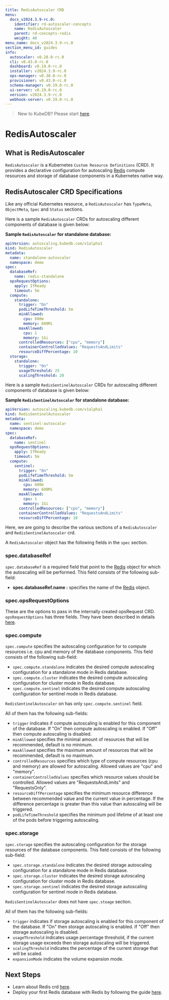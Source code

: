 ```yaml
---
title: RedisAutoscaler CRD
menu:
  docs_v2024.3.9-rc.0:
    identifier: rd-autoscaler-concepts
    name: RedisAutoscaler
    parent: rd-concepts-redis
    weight: 40
menu_name: docs_v2024.3.9-rc.0
section_menu_id: guides
info:
  autoscaler: v0.28.0-rc.0
  cli: v0.43.0-rc.0
  dashboard: v0.19.0-rc.0
  installer: v2024.3.9-rc.0
  ops-manager: v0.30.0-rc.0
  provisioner: v0.43.0-rc.0
  schema-manager: v0.19.0-rc.0
  ui-server: v0.19.0-rc.0
  version: v2024.3.9-rc.0
  webhook-server: v0.19.0-rc.0
---
```


> New to KubeDB? Please start [here](/docs/v2024.3.9-rc.0/README).

# RedisAutoscaler

## What is RedisAutoscaler

`RedisAutoscaler` is a Kubernetes `Custom Resource Definitions` (CRD). It provides a declarative configuration for autoscaling [Redis](https://www.redis.io/) compute resources and storage of database components in a Kubernetes native way.

## RedisAutoscaler CRD Specifications

Like any official Kubernetes resource, a `RedisAutoscaler` has `TypeMeta`, `ObjectMeta`, `Spec` and `Status` sections.

Here is a sample `RedisAutoscaler` CRDs for autoscaling different components of database is given below:

**Sample `RedisAutoscaler` for standalone database:**

```yaml
apiVersion: autoscaling.kubedb.com/v1alpha1
kind: RedisAutoscaler
metadata:
  name: standalone-autoscaler
  namespace: demo
spec:
  databaseRef:
    name: redis-standalone
  opsRequestOptions:
    apply: IfReady
    timeout: 5m
  compute:
    standalone: 
      trigger: "On"
      podLifeTimeThreshold: 5m
      minAllowed:
        cpu: 600m
        memory: 600Mi
      maxAllowed:
        cpu: 1
        memory: 1Gi
      controlledResources: ["cpu", "memory"]
      containerControlledValues: "RequestsAndLimits"
      resourceDiffPercentage: 10
  storage:
    standalone:
      trigger: "On"
      usageThreshold: 25
      scalingThreshold: 20
```

Here is a sample `RedisSentinelAutoscaler` CRDs for autoscaling different components of database is given below:

**Sample `RedisSentinelAutoscaler` for standalone database:**
```yaml
apiVersion: autoscaling.kubedb.com/v1alpha1
kind: RedisSentinelAutoscaler
metadata:
  name: sentinel-autoscalar
  namespace: demo
spec:
  databaseRef:
    name: sentinel
  opsRequestOptions:
    apply: IfReady
    timeout: 5m
  compute:
    sentinel: 
      trigger: "On"
      podLifeTimeThreshold: 5m
      minAllowed:
        cpu: 600m
        memory: 600Mi
      maxAllowed:
        cpu: 1
        memory: 1Gi
      controlledResources: ["cpu", "memory"]
      containerControlledValues: "RequestsAndLimits"
      resourceDiffPercentage: 10
```

Here, we are going to describe the various sections of a `RedisAutoscaler` and `RedisSentinelAutoscaler`  crd.

A `RedisAutoscaler` object has the following fields in the `spec` section.

### spec.databaseRef

`spec.databaseRef` is a required field that point to the [Redis](/docs/v2024.3.9-rc.0/guides/redis/concepts/redis) object for which the autoscaling will be performed. This field consists of the following sub-field:

- **spec.databaseRef.name :** specifies the name of the [Redis](/docs/v2024.3.9-rc.0/guides/redis/concepts/redis) object.

### spec.opsRequestOptions
These are the options to pass in the internally created opsRequest CRD. `opsRequestOptions` has three fields. They have been described in details [here](/docs/v2024.3.9-rc.0/guides/redis/concepts/redisopsrequest#specreadinesscriteria).

### spec.compute

`spec.compute` specifies the autoscaling configuration for to compute resources i.e. cpu and memory of the database components. This field consists of the following sub-field:

- `spec.compute.standalone` indicates the desired compute autoscaling configuration for a standalone mode in Redis database.
- `spec.compute.cluster` indicates the desired compute autoscaling configuration for cluster mode in Redis database.
- `spec.compute.sentinel` indicates the desired compute autoscaling configuration for sentinel mode in Redis database.

`RedisSentinelAutoscaler` on has only `spec.compute.sentinel` field.

All of them has the following sub-fields:

- `trigger` indicates if compute autoscaling is enabled for this component of the database. If "On" then compute autoscaling is enabled. If "Off" then compute autoscaling is disabled.
- `minAllowed` specifies the minimal amount of resources that will be recommended, default is no minimum.
- `maxAllowed` specifies the maximum amount of resources that will be recommended, default is no maximum.
- `controlledResources` specifies which type of compute resources (cpu and memory) are allowed for autoscaling. Allowed values are "cpu" and "memory".
- `containerControlledValues` specifies which resource values should be controlled. Allowed values are "RequestsAndLimits" and "RequestsOnly".
- `resourceDiffPercentage` specifies the minimum resource difference between recommended value and the current value in percentage. If the difference percentage is greater than this value than autoscaling will be triggered.
- `podLifeTimeThreshold` specifies the minimum pod lifetime of at least one of the pods before triggering autoscaling.

### spec.storage

`spec.storage` specifies the autoscaling configuration for the storage resources of the database components. This field consists of the following sub-field:

- `spec.storage.standalone` indicates the desired storage autoscaling configuration for a standalone mode in Redis database.
- `spec.storage.cluster` indicates the desired storage autoscaling configuration for cluster mode in Redis database.
- `spec.storage.sentinel` indicates the desired storage autoscaling configuration for sentinel mode in Redis database.

`RedisSentinelAutoscaler` does not have `spec.stoage` section. 

All of them has the following sub-fields:

- `trigger` indicates if storage autoscaling is enabled for this component of the database. If "On" then storage autoscaling is enabled. If "Off" then storage autoscaling is disabled.
- `usageThreshold` indicates usage percentage threshold, if the current storage usage exceeds then storage autoscaling will be triggered.
- `scalingThreshold` indicates the percentage of the current storage that will be scaled.
- `expansionMode` indicates the volume expansion mode.

## Next Steps

- Learn about Redis crd [here](/docs/v2024.3.9-rc.0/guides/redis/concepts/redis).
- Deploy your first Redis database with Redis by following the guide [here](/docs/v2024.3.9-rc.0/guides/redis/quickstart/quickstart).
